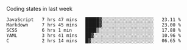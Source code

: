 Coding states in last week

<!--START_SECTION:waka-->
```text
JavaScript   7 hrs 47 mins   █████▓░░░░░░░░░░░░░░░░░░░   23.11 % 
Markdown     7 hrs 45 mins   █████▓░░░░░░░░░░░░░░░░░░░   23.00 % 
SCSS         6 hrs 1 min     ████▒░░░░░░░░░░░░░░░░░░░░   17.88 % 
YAML         3 hrs 41 mins   ██▓░░░░░░░░░░░░░░░░░░░░░░   10.96 % 
C            2 hrs 14 mins   █▓░░░░░░░░░░░░░░░░░░░░░░░   06.65 % 
```
<!--END_SECTION:waka-->
